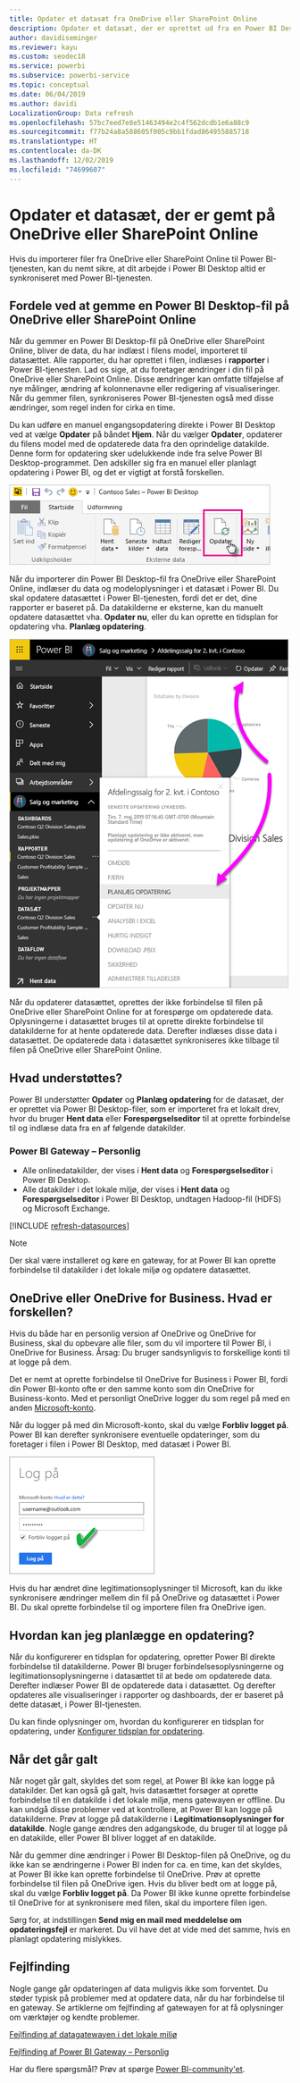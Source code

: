 ```yaml
---
title: Opdater et datasæt fra OneDrive eller SharePoint Online
description: Opdater et datasæt, der er oprettet ud fra en Power BI Desktop-fil på OneDrive eller SharePoint Online
author: davidiseminger
ms.reviewer: kayu
ms.custom: seodec18
ms.service: powerbi
ms.subservice: powerbi-service
ms.topic: conceptual
ms.date: 06/04/2019
ms.author: davidi
LocalizationGroup: Data refresh
ms.openlocfilehash: 57bc7eed7e8e51463494e2c4f562dcdb1e6a88c9
ms.sourcegitcommit: f77b24a8a588605f005c9bb1fdad864955885718
ms.translationtype: HT
ms.contentlocale: da-DK
ms.lasthandoff: 12/02/2019
ms.locfileid: "74699607"
---
```

# <a name="refresh-a-dataset-stored-on-onedrive-or-sharepoint-online"></a>Opdater et datasæt, der er gemt på OneDrive eller SharePoint Online
Hvis du importerer filer fra OneDrive eller SharePoint Online til Power BI-tjenesten, kan du nemt sikre, at dit arbejde i Power BI Desktop altid er synkroniseret med Power BI-tjenesten.

## <a name="advantages-of-storing-a-power-bi-desktop-file-on-onedrive-or-sharepoint-online"></a>Fordele ved at gemme en Power BI Desktop-fil på OneDrive eller SharePoint Online
Når du gemmer en Power BI Desktop-fil på OneDrive eller SharePoint Online, bliver de data, du har indlæst i filens model, importeret til datasættet. Alle rapporter, du har oprettet i filen, indlæses i **rapporter** i Power BI-tjenesten. Lad os sige, at du foretager ændringer i din fil på OneDrive eller SharePoint Online. Disse ændringer kan omfatte tilføjelse af nye målinger, ændring af kolonnenavne eller redigering af visualiseringer. Når du gemmer filen, synkroniseres Power BI-tjenesten også med disse ændringer, som regel inden for cirka en time.

Du kan udføre en manuel engangsopdatering direkte i Power BI Desktop ved at vælge **Opdater** på båndet **Hjem**. Når du vælger **Opdater**, opdaterer du filens model med de opdaterede data fra den oprindelige datakilde. Denne form for opdatering sker udelukkende inde fra selve Power BI Desktop-programmet. Den adskiller sig fra en manuel eller planlagt opdatering i Power BI, og det er vigtigt at forstå forskellen.

![](media/refresh-desktop-file-onedrive/pbix-refresh.png)

Når du importerer din Power BI Desktop-fil fra OneDrive eller SharePoint Online, indlæser du data og modeloplysninger i et datasæt i Power BI. Du skal opdatere datasættet i Power BI-tjenesten, fordi det er det, dine rapporter er baseret på. Da datakilderne er eksterne, kan du manuelt opdatere datasættet vha. **Opdater nu**, eller du kan oprette en tidsplan for opdatering vha. **Planlæg opdatering**. 

![](media/refresh-desktop-file-onedrive/powerbi-service-refresh.png)

Når du opdaterer datasættet, oprettes der ikke forbindelse til filen på OneDrive eller SharePoint Online for at forespørge om opdaterede data. Oplysningerne i datasættet bruges til at oprette direkte forbindelse til datakilderne for at hente opdaterede data. Derefter indlæses disse data i datasættet. De opdaterede data i datasættet synkroniseres ikke tilbage til filen på OneDrive eller SharePoint Online.

## <a name="whats-supported"></a>Hvad understøttes?
Power BI understøtter **Opdater** og **Planlæg opdatering** for de datasæt, der er oprettet via Power BI Desktop-filer, som er importeret fra et lokalt drev, hvor du bruger **Hent data** eller **Forespørgselseditor** til at oprette forbindelse til og indlæse data fra en af følgende datakilder.

### <a name="power-bi-gateway---personal"></a>Power BI Gateway – Personlig
* Alle onlinedatakilder, der vises i **Hent data** og **Forespørgselseditor** i Power BI Desktop.
* Alle datakilder i det lokale miljø, der vises i **Hent data** og **Forespørgselseditor** i Power BI Desktop, undtagen Hadoop-fil (HDFS) og Microsoft Exchange.

<!-- Refresh Data sources-->
[!INCLUDE [refresh-datasources](./includes/refresh-datasources.md)]

> [!NOTE]
> Der skal være installeret og køre en gateway, for at Power BI kan oprette forbindelse til datakilder i det lokale miljø og opdatere datasættet.
> 
> 

## <a name="onedrive-or-onedrive-for-business-whats-the-difference"></a>OneDrive eller OneDrive for Business. Hvad er forskellen?
Hvis du både har en personlig version af OneDrive og OneDrive for Business, skal du opbevare alle filer, som du vil importere til Power BI, i OneDrive for Business. Årsag: Du bruger sandsynligvis to forskellige konti til at logge på dem.

Det er nemt at oprette forbindelse til OneDrive for Business i Power BI, fordi din Power BI-konto ofte er den samme konto som din OneDrive for Business-konto. Med et personligt OneDrive logger du som regel på med en anden [Microsoft-konto](https://account.microsoft.com).

Når du logger på med din Microsoft-konto, skal du vælge **Forbliv logget på**. Power BI kan derefter synkronisere eventuelle opdateringer, som du foretager i filen i Power BI Desktop, med datasæt i Power BI.

![](media/refresh-desktop-file-onedrive/refresh_signin_keepmesignedin.png)

Hvis du har ændret dine legitimationsoplysninger til Microsoft, kan du ikke synkronisere ændringer mellem din fil på OneDrive og datasættet i Power BI. Du skal oprette forbindelse til og importere filen fra OneDrive igen.

## <a name="how-do-i-schedule-refresh"></a>Hvordan kan jeg planlægge en opdatering?
Når du konfigurerer en tidsplan for opdatering, opretter Power BI direkte forbindelse til datakilderne. Power BI bruger forbindelsesoplysningerne og legitimationsoplysningerne i datasættet til at bede om opdaterede data. Derefter indlæser Power BI de opdaterede data i datasættet. Og derefter opdateres alle visualiseringer i rapporter og dashboards, der er baseret på dette datasæt, i Power BI-tjenesten.

Du kan finde oplysninger om, hvordan du konfigurerer en tidsplan for opdatering, under [Konfigurer tidsplan for opdatering](refresh-scheduled-refresh.md).

## <a name="when-things-go-wrong"></a>Når det går galt
Når noget går galt, skyldes det som regel, at Power BI ikke kan logge på datakilder. Det kan også gå galt, hvis datasættet forsøger at oprette forbindelse til en datakilde i det lokale miljø, mens gatewayen er offline. Du kan undgå disse problemer ved at kontrollere, at Power BI kan logge på datakilderne. Prøv at logge på datakilderne i **Legitimationsoplysninger for datakilde**. Nogle gange ændres den adgangskode, du bruger til at logge på en datakilde, eller Power BI bliver logget af en datakilde.

Når du gemmer dine ændringer i Power BI Desktop-filen på OneDrive, og du ikke kan se ændringerne i Power BI inden for ca. en time, kan det skyldes, at Power BI ikke kan oprette forbindelse til OneDrive. Prøv at oprette forbindelse til filen på OneDrive igen. Hvis du bliver bedt om at logge på, skal du vælge **Forbliv logget på**. Da Power BI ikke kunne oprette forbindelse til OneDrive for at synkronisere med filen, skal du importere filen igen.

Sørg for, at indstillingen **Send mig en mail med meddelelse om opdateringsfejl** er markeret. Du vil have det at vide med det samme, hvis en planlagt opdatering mislykkes.

## <a name="troubleshooting"></a>Fejlfinding
Nogle gange går opdateringen af data muligvis ikke som forventet. Du støder typisk på problemer med at opdatere data, når du har forbindelse til en gateway. Se artiklerne om fejlfinding af gatewayen for at få oplysninger om værktøjer og kendte problemer.

[Fejlfinding af datagatewayen i det lokale miljø](service-gateway-onprem-tshoot.md)

[Fejlfinding af Power BI Gateway – Personlig](service-admin-troubleshooting-power-bi-personal-gateway.md)

Har du flere spørgsmål? Prøv at spørge [Power BI-community'et](https://community.powerbi.com/).

